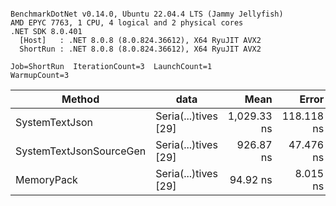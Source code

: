 ```

BenchmarkDotNet v0.14.0, Ubuntu 22.04.4 LTS (Jammy Jellyfish)
AMD EPYC 7763, 1 CPU, 4 logical and 2 physical cores
.NET SDK 8.0.401
  [Host]   : .NET 8.0.8 (8.0.824.36612), X64 RyuJIT AVX2
  ShortRun : .NET 8.0.8 (8.0.824.36612), X64 RyuJIT AVX2

Job=ShortRun  IterationCount=3  LaunchCount=1  
WarmupCount=3  

```
| Method                  | data                 | Mean        | Error      | StdDev   | Min         | Max         | Gen0   | Allocated |
|------------------------ |--------------------- |------------:|-----------:|---------:|------------:|------------:|-------:|----------:|
| SystemTextJson          | Seria(...)tives [29] | 1,029.33 ns | 118.118 ns | 6.474 ns | 1,023.96 ns | 1,036.52 ns | 0.0038 |     464 B |
| SystemTextJsonSourceGen | Seria(...)tives [29] |   926.87 ns |  47.476 ns | 2.602 ns |   925.32 ns |   929.88 ns | 0.0067 |     568 B |
| MemoryPack              | Seria(...)tives [29] |    94.92 ns |   8.015 ns | 0.439 ns |    94.48 ns |    95.36 ns | 0.0014 |     120 B |
